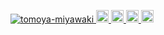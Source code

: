 <p align="left">
  <a href="https://github.com/Tomoya185-miyawaki/Tomoya185-miyawaki/">
    <img src="https://komarev.com/ghpvc/?username=Tomoya185-miyawaki" alt="tomoya-miyawaki" />
  </a>
  <a href="https://twitter.com/wavegr">
    <img height="20" src="https://img.shields.io/twitter/follow/wavegr?label=Twitter&logo=twitter&style=flat" />
  </a>
  <a href="https://github.com/Tomoya185-miyawaki">
    <img height="20" src="https://img.shields.io/github/followers/Tomoya185-miyawaki?label=follow&logo=github&style=flat" />
  </a>
  <a href="https://qiita.com/mk185">
    <img height="20" src="https://qiita-badge.apiapi.app/s/mk185/posts.svg" />
  </a>
  <//qiita.com/mk185">
    <img height="20" src="https://qiita-badge.apiapi.app/s/mk185/contributions.svg" />
  </a>
</p>
